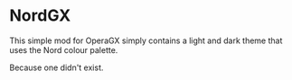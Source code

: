 # NordGX
This simple mod for OperaGX simply contains a light and dark theme that uses the Nord colour palette.

Because one didn't exist.
